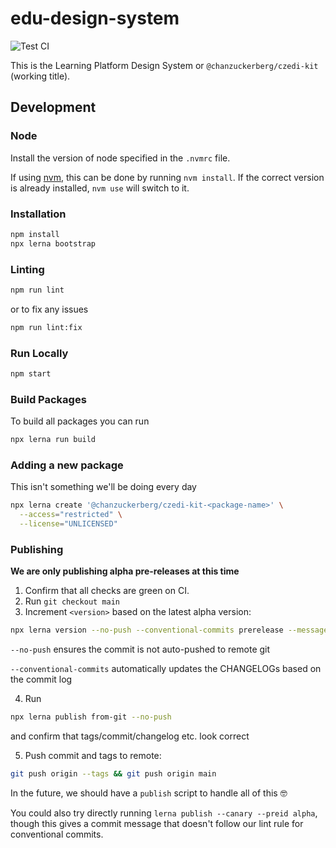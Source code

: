 # edu-design-system

![Test CI](https://github.com/chanzuckerberg/edu-design-system/workflows/Test%20CI/badge.svg)

This is the Learning Platform Design System or `@chanzuckerberg/czedi-kit` (working title).

## Development

### Node

Install the version of node specified in the `.nvmrc` file.

If using [nvm](https://github.com/nvm-sh/nvm), this can be done by running `nvm install`. If the correct version is already installed, `nvm use` will switch to it.

### Installation

```bash
npm install
npx lerna bootstrap
```

### Linting

```bash
npm run lint
```

or to fix any issues

```bash
npm run lint:fix
```

### Run Locally

```bash
npm start
```

### Build Packages

To build all packages you can run

```bash
npx lerna run build
```

### Adding a new package

This isn't something we'll be doing every day

```bash
npx lerna create '@chanzuckerberg/czedi-kit-<package-name>' \
  --access="restricted" \
  --license="UNLICENSED"
```

### Publishing

**We are only publishing alpha pre-releases at this time**

1. Confirm that all checks are green on CI.
2. Run `git checkout main`
3. Increment `<version>` based on the latest alpha version:

```bash
npx lerna version --no-push --conventional-commits prerelease --message "chore(release): publish v0.0.1-alpha.<version>"
```

`--no-push` ensures the commit is not auto-pushed to remote git

`--conventional-commits` automatically updates the CHANGELOGs based on the commit log

4. Run

```bash
npx lerna publish from-git --no-push
```

and confirm that tags/commit/changelog etc. look correct

5. Push commit and tags to remote:

```bash
git push origin --tags && git push origin main
```

In the future, we should have a `publish` script to handle all of this 🤓

You could also try directly running `lerna publish --canary --preid alpha`, though this gives a commit message that doesn't follow our lint rule for conventional commits.
